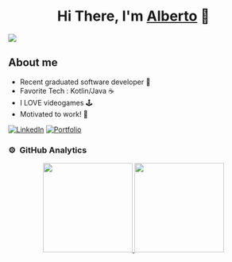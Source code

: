 <div align="center">
  <h1 align="center">Hi There, I'm <a href="https://www.linkedin.com/in/albertozaragositenorio/">Alberto</a> 👋</h1>
</div>

<div>
  <img src="https://imgur.com/nTPWEEq.gif"/>
</div>

## About me
<div id="AboutMe">
  <ul>
    <li>Recent graduated software developer 👾</li>
    <li>Favorite Tech : Kotlin/Java ☕</li>
    <li>I LOVE videogames 🕹️</li>
    <li>Motivated to work! 💪</li>
  </ul>


  
  [![LinkedIn](https://img.shields.io/badge/linkedin-%230077B5.svg?logo=linkedin&logoColor=white)](https://www.linkedin.com/in/albertozaragositenorio)
  [![Portfolio](https://img.shields.io/badge/%F0%9F%8E%A8Portfolio%F0%9F%8E%A8-green)](https://albertozaragosi.github.io/Portfolio/)
  


</div>

### ⚙️ &nbsp;GitHub Analytics

<p align="center">
<a href="https://github.com/AlbertoZaragosi">
  <img height="180em" src="https://github-readme-stats-eight-theta.vercel.app/api?username=AlbertoZaragosi&show_icons=true&theme=algolia&include_all_commits=true&count_private=true"/>
  <img height="180em" src="https://github-readme-stats-eight-theta.vercel.app/api/top-langs/?username=AlbertoZaragosi&layout=compact&langs_count=8&theme=algolia"/>
</a>
</p>

<!--
**AlbertoZaragosi/AlbertoZaragosi** is a ✨ _special_ ✨ repository because its `README.md` (this file) appears on your GitHub profile.

Here are some ideas to get you started:

- 🔭 I’m currently working on ...
- 🌱 I’m currently learning ...
- 👯 I’m looking to collaborate on ...
- 🤔 I’m looking for help with ...
- 💬 Ask me about ...
- 📫 How to reach me: ...
- 😄 Pronouns: ...
- ⚡ Fun fact: ...
-->
  

 
